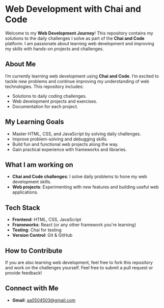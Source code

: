# Web Development with Chai and Code

Welcome to my **Web Development Journey**! This repository contains my solutions to the daily challenges I solve as part of the **Chai and Code** platform. I am passionate about learning web development and improving my skills with hands-on projects and challenges.

## About Me

I’m currently learning web development using **Chai and Code**. I’m excited to tackle new problems and continue improving my understanding of web technologies. This repository includes:

- Solutions to daily coding challenges.
- Web development projects and exercises.
- Documentation for each project.

## My Learning Goals

- Master HTML, CSS, and JavaScript by solving daily challenges.
- Improve problem-solving and debugging skills.
- Build fun and functional web projects along the way.
- Gain practical experience with frameworks and libraries.

## What I am working on

- **Chai and Code challenges**: I solve daily problems to hone my web development skills.
- **Web projects**: Experimenting with new features and building useful web applications.

## Tech Stack

- **Frontend**: HTML, CSS, JavaScript
- **Frameworks**: React (or any other framework you're learning)
- **Testing**: Chai for testing
- **Version Control**: Git & GitHub

## How to Contribute

If you are also learning web development, feel free to fork this repository and work on the challenges yourself. Feel free to submit a pull request or provide feedback!

## Connect with Me

- **Gmail**: aa0504503@gmail.com

